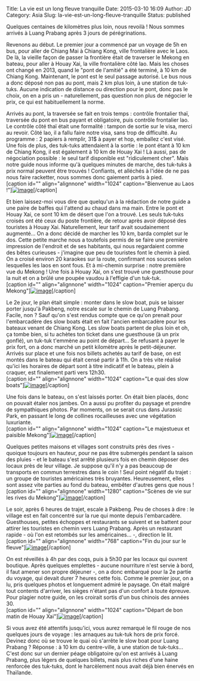 Title: La vie est un long fleuve tranquille
Date: 2015-03-10 16:09
Author: JD
Category: Asia
Slug: la-vie-est-un-long-fleuve-tranquille
Status: published

Quelques centaines de kilomètres plus loin, nous revoilà ! Nous sommes
arrivés à Luang Prabang après 3 jours de pérégrinations.

Revenons au début. Le premier jour a commencé par un voyage de 5h en
bus, pour aller de Chiang Mai à Chiang Kong, ville frontalière avec le
Laos. De là, la vieille façon de passer la frontière était de traverser
le Mekong en bateau, pour aller à Houay Xai, la ville frontalière côté
lao. Mais les choses ont changé en 2013, quand le "pont de l'amitié" a
été terminé, à 10 km de Chiang Kong. Maintenant, le pont est le seul
passage autorisé. Le bus nous a donc déposé non pas au pont, mais 2 km
plus loin, à une station de tuk-tuks. Aucune indication de distance ou
direction pour le pont, donc pas le choix, on en a pris un -
naturellement, pas question non plus de négocier le prix, ce qui est
habituellement la norme.

<!-- PELICAN_END_SUMMARY -->

Arrivés au pont, la traversée se fait en trois temps : contrôle
frontalier thaï, traversée du pont en bus payant et obligatoire, puis
contrôle frontalier lao. Le contrôle côté thaï était une formalité :
tampon de sortie sur le visa, merci au revoir. Côté lao, il a fallu
faire notre visa, sans trop de difficulté. Au programme : 2 papiers à
remplir, 31\$ à payer et hop, emballez c'est visé. Une fois de plus, des
tuk-tuks attendaient à la sortie : le pont étant à 10 km de Chiang Kong,
il est également à 10 km de Houay Xai ! Là aussi, pas de négociation
possible : le seul tarif disponible est "ridiculement cher". Mais notre
guide nous informe qu'à quelques minutes de marche, des tuk-tuks à prix
normal peuvent être trouvés ! Confiants, et alléchés à l'idée de ne pas
nous faire racketter, nous sommes donc gaiement partis à pied.  
[caption id="" align="alignnone" width="1024" caption="Bienvenue au
Laos
!"][![image](https://astridetjdenasie.files.wordpress.com/2015/03/wpid-sam_3616.jpg?w=1024 "Frontière Laos")](https://astridetjdenasie.files.wordpress.com/2015/03/wpid-sam_3616.jpg)[/caption]

Et bien laissez-moi vous dire que quelqu'un à la rédaction de notre
guide a une paire de baffes qui l'attend au chaud dans ma main. Entre le
pont et Houay Xai, ce sont 10 km de désert que l'on a trouvé. Les seuls
tuk-tuks croisés ont été ceux du poste frontière, de retour après avoir
déposé des touristes à Houay Xai. Naturellement, leur tarif avait
soudainement augmenté... On a donc décidé de marcher les 10 km, barda
complet sur le dos. Cette petite marche nous a toutefois permis de se
faire une première impression de l'endroit et de ses habitants, qui nous
regardaient comme des bêtes curieuses - j'imagine que peu de touristes
font le chemin à pied. On a croisé environ 20 karaokes sur la route,
confirmant nos sources selon lesquelles les laos en sont fous. Et à
mi-chemin surprise : notre première vue du Mekong ! Une fois à Houay
Xai, on s'est trouvé une guesthouse pour la nuit et on a brûlé une
poupée vaudou à l'effigie d'un tuk-tuk.  
[caption id="" align="alignnone" width="1024" caption="Premier aperçu
du
Mekong"][![image](https://astridetjdenasie.files.wordpress.com/2015/03/wpid-sam_3618.jpg?w=1024 "Mekong depuis la route ")](https://astridetjdenasie.files.wordpress.com/2015/03/wpid-sam_3618.jpg)[/caption]

Le 2e jour, le plan était simple : monter dans le slow boat, puis se
laisser porter jusqu'à Pakbeng, notre escale sur le chemin de Luang
Prabang. Facile, non ? Sauf qu'on s'est rendus compte que ce qu'on
prenait pour l'embarcadère des slow boats était en fait l'ancien
embarcadère pour les bateaux venant de Chiang Kong. Les slow boats
partent de plus loin et oh, ça tombe bien, si tu achètes ton ticket dans
une guesthouse (à un prix gonflé), un tuk-tuk t'emmène au point de
départ... Se refusant à payer le prix fort, on a donc marché un petit
kilomètre après le petit-déjeuner. Arrivés sur place et une fois nos
billets achetés au tarif de base, on est montés dans le bateau qui était
censé partir à 11h. On a très vite réalisé qu'ici les horaires de départ
sont à titre indicatif et le bateau, plein à craquer, est finalement
parti vers 12h30.  
[caption id="" align="alignnone" width="1024" caption="Le quai des slow
boats"][![image](https://astridetjdenasie.files.wordpress.com/2015/03/wpid-sam_3627.jpg?w=1024 "Quai slow boat")](https://astridetjdenasie.files.wordpress.com/2015/03/wpid-sam_3627.jpg)[/caption]

Une fois dans le bateau, on s'est laissés porter. On était bien placés,
donc on pouvait étaler nos jambes. On a aussi pu profiter du paysage et
prendre de sympathiques photos. Par moments, on se serait crus dans
Jurassic Park, en passant le long de collines rocailleuses avec une
végétation luxuriante.  
[caption id="" align="alignnone" width="1024" caption="Le majestueux et
paisible
Mekong"][![image](https://astridetjdenasie.files.wordpress.com/2015/03/wpid-sam_3673.jpg?w=1024 "Mekong jour")](https://astridetjdenasie.files.wordpress.com/2015/03/wpid-sam_3673.jpg)[/caption]

Quelques petites maisons et villages sont construits près des rives -
quoique toujours en hauteur, pour ne pas être submergés pendant la
saison des pluies - et le bateau s'est arrêté plusieurs fois en chemin
déposer des locaux près de leur village. Je suppose qu'il n'y a pas
beaucoup de transports en commun terrestres dans le coin ! Seul point
négatif du trajet : un groupe de touristes américaines très bruyantes.
Heureusement, elles sont assez vite parties au fond du bateau, embêter
d'autres gens que nous !  
[caption id="" align="alignnone" width="1280" caption="Scènes de vie
sur les rives du
Mekong"][![image](https://astridetjdenasie.files.wordpress.com/2015/03/wpid-2015-03-10_18-10-20.jpg?w=1280 "Vie sur le Mekong")](https://astridetjdenasie.files.wordpress.com/2015/03/wpid-2015-03-10_18-10-20.jpg)[/caption]

Le soir, après 6 heures de trajet, escale à Pakbeng. Peu de choses à
dire : le village est en fait concentré sur la rue qui monte depuis
l'embarcadère. Guesthouses, petites échoppes et restaurants se suivent
et se battent pour attirer les touristes en chemin vers Luang Prabang.
Après un restaurant rapide - où l'on est retombés sur les américaines...
-, direction le lit.  
[caption id="" align="alignnone" width="768" caption="Fin du jour sur
le
fleuve"][![image](https://astridetjdenasie.files.wordpress.com/2015/03/wpid-sam_3685.jpg?w=768 "Mekong fin du jour")](https://astridetjdenasie.files.wordpress.com/2015/03/wpid-sam_3685.jpg)[/caption]

On est réveillés à 4h par des coqs, puis à 5h30 par les locaux qui
ouvrent boutique. Après quelques emplettes - aucune nourriture n'est
servie à bord, il faut amener son propre déjeuner -, on a donc embarqué
pour la 2e partie du voyage, qui devait durer 7 heures cette fois. Comme
le premier jour, on a lu, pris quelques photos et longuement admiré le
paysage. On était malgré tout contents d'arriver, les sièges n'étant pas
d'un confort à toute épreuve. Pour plagier notre guide, on les croirait
sortis d'un bus chinois des années 30.  
[caption id="" align="alignnone" width="1024" caption="Départ de bon
matin de Houay
Xai"][![image](https://astridetjdenasie.files.wordpress.com/2015/03/wpid-sam_36871.jpg?w=1024 "Houay Xai")](https://astridetjdenasie.files.wordpress.com/2015/03/wpid-sam_36871.jpg)[/caption]

Si vous avez été attentifs jusqu'ici, vous aurez remarqué le fil rouge
de nos quelques jours de voyage : les arnaques au tuk-tuk hors de prix
forcé. Devinez donc où se trouve le quai où s'arrête le slow boat pour
Luang Prabang ? Réponse : à 10 km du centre-ville, à une station de
tuk-tuks... C'est donc sur un dernier péage obligatoire qu'on est
arrivés à Luang Prabang, plus légers de quelques billets, mais plus
riches d'une haine renforcée des tuk-tuks, dont le harcèlement nous
avait déjà bien énervés en Thaïlande.


